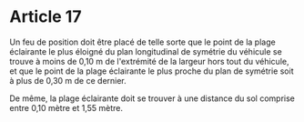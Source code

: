 # Article 17

Un feu de position doit être placé de telle sorte que le point de la plage éclairante le plus éloigné du plan longitudinal de symétrie du véhicule se trouve à moins de 0,10 m de l'extrémité de la largeur hors tout du véhicule, et que le point de la plage éclairante le plus proche du plan de symétrie soit à plus de 0,30 m de ce dernier.

De même, la plage éclairante doit se trouver à une distance du sol comprise entre 0,10 mètre et 1,55 mètre.
